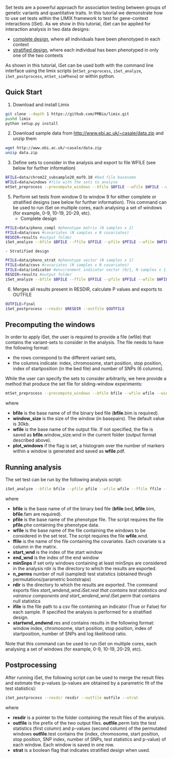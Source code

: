 Set tests are a powerful approach for association testing between groups of genetic variants and quantitative traits.
In this tutorial we demonstrate how to use set tests within the LIMIX framework to test for gene-context interactions (iSet).
As we show in this tutorial, iSet can be applied for interaction analysis in two data designs:
* [complete design](#Complete-design), where all individuals have been phenotyped in each context
* [stratified design](#Stratified-design), where each individual has been phenotyped in only one of the two contexts

As shown in this tutorial, iSet can be used both with the command line interface using the limix scripts (`mtSet_preprocess`, `iSet_analyze`, `iSet_postprocess`, `mtSet_simPheno`) or within python.

## Quick Start

1. Download and install Limix
```bash
git clone --depth 1 https://github.com/PMBio/limix.git
pushd limix
python setup.py install
```

2. Download sample data from http://www.ebi.ac.uk/~casale/data.zip and unzip them
```bash
wget http://www.ebi.ac.uk/~casale/data.zip
unzip data.zip
```

3. Define sets to consider in the analysis and export to file WFILE (see below for further information)
```bash
BFILE=data/chrom22_subsample20_maf0.10 #bed file basename
WFILE=data/windows #file with the sets to analyse
mtSet_preprocess --precompute_windows --bfile $BFILE --wfile $WFILE --window_size 30000 --plot_windows
```

5. Perform set tests from window 0 to window 9 for either complete or stratified designs (see below for further information). This command can be used to run iSet on multiple cores, each analysing a set of windows (for example, 0-9, 10-19, 20-29, etc).
    - Complete design
```bash
PFILE=data/pheno_compl #phenotype matrix (N samples x 2)
FFILE=data/covs #covariates (N samples x N covariates)
RESDIR=results #output folder
iSet_analyze --bfile $BFILE --ffile $FFILE --pfile $PFILE --wfile $WFILE --minSnps 4 --resdir $RESDIR --start_wnd 0 --end_wnd 10
```

    - Stratified design
```bash
PFILE=data/pheno_strat #phenotype vector (N samples x 1)
FFILE=data/covs #covariates (N samples x N covariates)
IFILE=data/indicator #environment indicator vector (0/1, N samples x 1)
RESDIR=results #output folder
iSet_analyze --bfile $BFILE --ffile $FFILE --pfile $PFILE --wfile $WFILE --minSnps 4 --resdir $RESDIR --start_wnd 0 --end_wnd 10 --ifile $IFILE
```

6. Merges all results present in RESDIR, calculate P values and exports to OUTFILE
```bash
OUTFILE=final
iSet_postprocess --resdir $RESDIR --outfile $OUTFILE
```

## Precomputing the windows
In order to apply iSet, the user is required to provide a file (wfile) that contains the variant-sets to consider in the analysis. The file needs to have the following format:
* the rows correspond to the different variant sets,
* the columns indicate: index, chromosome, start position, stop position, index of startposition (in the bed file) and number of SNPs (6 columns).

While the user can specify the sets to consider arbitrarily, we here provide a method that produce the set file for sliding-window experiments:


```bash
mtSet_preprocess --precompute_windows --bfile bfile --wfile wfile --window_size window_size --plot_windows
```

where
* __bfile__ is the base name of of the binary bed file (__bfile__.bim is required).
* __window\_size__ is the size of the window (in basepairs). The default value is 30kb.
* __wfile__ is the base name of the output file.
  If not specified, the file is saved as __bfile__.window\_size.wnd in the current folder (output format described above).
* __plot\_windows__ if the flag is set, a histogram over the number of markers within a window is generated and saved as __wfile__.pdf.

## Running analysis

The set test can be run by the following analysis script:

```bash
iSet_analyze --bfile bfile --pfile pfile --wfile wfile --ffile ffile --minSnps minSnps --start_wnd start_wnd --end_wnd end_wnd --resdir rdir --ifile $IFILE --n_perms 10
```

where

- __bfile__ is the base name of of the binary bed file (__bfile__.bed, __bfile__.bim, __bfile__.fam are required).
- __pfile__ is the base name of the phenotype file. The script requires the file __pfile__.phe containing the phenotype data.
- __wfile__ is the base name of the file containing the windows to be considered in the set test. The script requires the file __wfile__.wnd.
- __ffile__ is the name of the file containing the covariates. Each covariate is a column in the matrix.
- __start\_wnd__ is the index of the start window
- __end\_wnd__ is the index of the end window
- __minSnps__ if set only windows containing at least minSnps are considered in the analysis
rdir is the directory to which the results are exported.
- __n_perms__ number of null (sampled) test statistics (obtained thrugh permutations/parametric bootstraps)
- __rdir__ is the directory to which the results are exported. The command exports files *start_wnd*_*end_wnd*.iSet.real that contains test statistics and vairance components and *start_wnd*_*end_wnd*.iSet.perm that contains null statistics
- __ifile__ is the file path to a csv file containing an indicator (True or False) for each sample. If specified the analysis is performed for a stratified design.
- __startwnd\_endwnd__.res and contains results in the following format: window index, chromosome, start position, stop position, index of startposition, number of SNPs and log likelihood ratio.

Note that this command can be used to run iSet on multiple cores, each analysing a set of windows (for example, 0-9, 10-19, 20-29, etc).

## Postprocessing

After running iSet, the following script can be used to merge the result files and estimate the p-values (p-values are obtained by a parametric fit of the test statistics): 

```bash
iSet_postprocess --resdir resdir --outfile outfile --strat
```

where 
* __resdir__ is a pointer to the folder containing the result files of the analysis.
* __outfile__ is the prefix of the two output files.
__outfile__.perm lists the test statistics (first column) and p-values (second column) of the permutated windows
__outfile__.test contains the (index, chromosome, start position, stop position, SNP index, number of SNPs, test statistics and p-value) of each window. Each window is saved in one row.
* __strat__ is a boolean flag that indicates stratified design when used.



